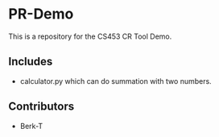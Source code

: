 # PR-Demo
This is a repository for the CS453 CR Tool Demo.

## Includes
- calculator.py which can do summation with two numbers.

## Contributors
- Berk-T
